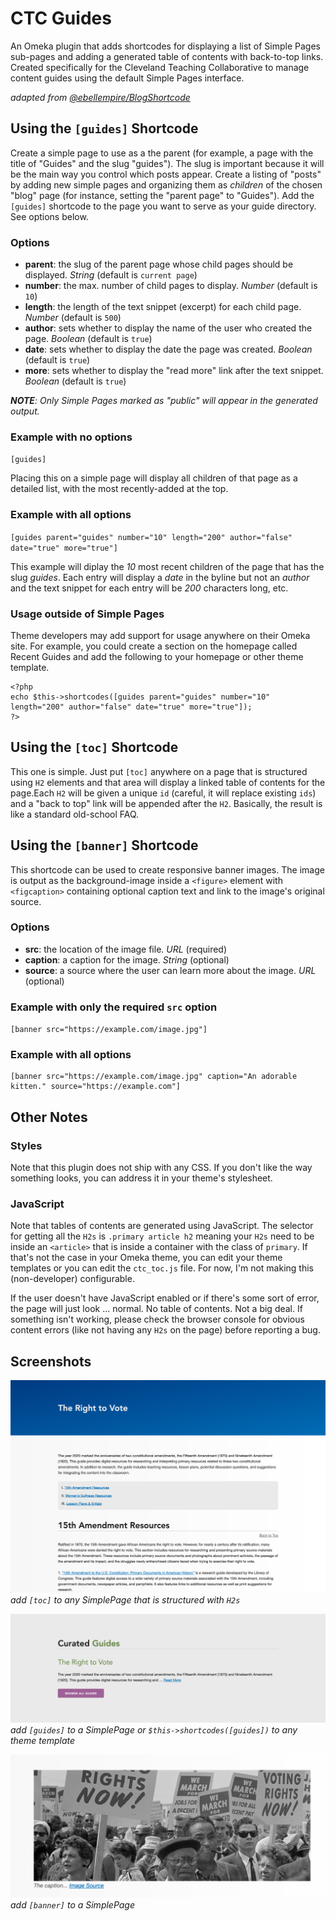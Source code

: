 # CTC Guides

An Omeka plugin that adds shortcodes for displaying a list of Simple Pages sub-pages and adding a generated table of contents with back-to-top links. Created specifically for the Cleveland Teaching Collaborative to manage content guides using the default Simple Pages interface.

_adapted from [@ebellempire/BlogShortcode](https://github.com/ebellempire/BlogShortcode)_

## Using the `[guides]` Shortcode

Create a simple page to use as a the parent (for example, a page with the title of "Guides" and the slug "guides"). The slug is important because it will be the main way you control which posts appear. Create a listing of "posts" by adding new simple pages and organizing them as _children_ of the chosen "blog" page (for instance, setting the "parent page" to "Guides"). Add the `[guides]` shortcode to the page you want to serve as your guide directory. See options below.

### Options

- **parent**: the slug of the parent page whose child pages should be displayed. _String_ (default is `current page`)
- **number**: the max. number of child pages to display. _Number_ (default is `10`)
- **length**: the length of the text snippet (excerpt) for each child page. _Number_ (default is `500`)
- **author**: sets whether to display the name of the user who created the page. _Boolean_ (default is `true`)
- **date**: sets whether to display the date the page was created. _Boolean_ (default is `true`)
- **more**: sets whether to display the "read more" link after the text snippet. _Boolean_ (default is `true`)

_**NOTE**: Only Simple Pages marked as "public" will appear in the generated output._

### Example with no options

`[guides]`

Placing this on a simple page will display all children of that page as a detailed list, with the most recently-added at the top.

### Example with all options

`[guides parent="guides" number="10" length="200" author="false" date="true" more="true"]`

This example will diplay the _10_ most recent children of the page that has the slug _guides_. Each entry will display a _date_ in the byline but not an _author_ and the text snippet for each entry will be _200_ characters long, etc.

### Usage outside of Simple Pages

Theme developers may add support for usage anywhere on their Omeka site. For example, you could create a section on the homepage called Recent Guides and add the following to your homepage or other theme template.

```
<?php
echo $this->shortcodes([guides parent="guides" number="10" length="200" author="false" date="true" more="true"]);
?>
```

## Using the `[toc]` Shortcode

This one is simple. Just put `[toc]` anywhere on a page that is structured using `H2` elements and that area will display a linked table of contents for the page.Each `H2` will be given a unique `id` (careful, it will replace existing `ids`) and a "back to top" link will be appended after the `H2`. Basically, the result is like a standard old-school FAQ.

## Using the `[banner]` Shortcode

This shortcode can be used to create responsive banner images. The image is output as the background-image inside a `<figure>` element with `<figcaption>` containing optional caption text and link to the image's original source.

### Options

- **src**: the location of the image file. _URL_ (required)
- **caption**: a caption for the image. _String_ (optional)
- **source**: a source where the user can learn more about the image. _URL_ (optional)

### Example with only the required `src` option

`[banner src="https://example.com/image.jpg"]`

### Example with all options

```
[banner src="https://example.com/image.jpg" caption="An adorable kitten." source="https://example.com"]
```

## Other Notes

### Styles

Note that this plugin does not ship with any CSS. If you don't like the way something looks, you can address it in your theme's stylesheet.

### JavaScript

Note that tables of contents are generated using JavaScript. The selector for getting all the `H2s` is `.primary article h2` meaning your `H2s` need to be inside an `<article>` that is inside a container with the class of `primary`. If that's not the case in your Omeka theme, you can edit your theme templates or you can edit the `ctc_toc.js` file. For now, I'm not making this (non-developer) configurable.

If the user doesn't have JavaScript enabled or if there's some sort of error, the page will just look ... normal. No table of contents. Not a big deal. If something isn't working, please check the browser console for obvious content errors (like not having any `H2s` on the page) before reporting a bug.

## Screenshots

![Screenshot](/screenshots/plugin.png)
_add `[toc]` to any SimplePage that is structured with `H2s`_

![Screenshot](/screenshots/plugin2.png)
_add `[guides]` to a SimplePage or `$this->shortcodes([guides])` to any theme template_

![Screenshot](/screenshots/plugin3.png)
_add `[banner]` to a SimplePage_

